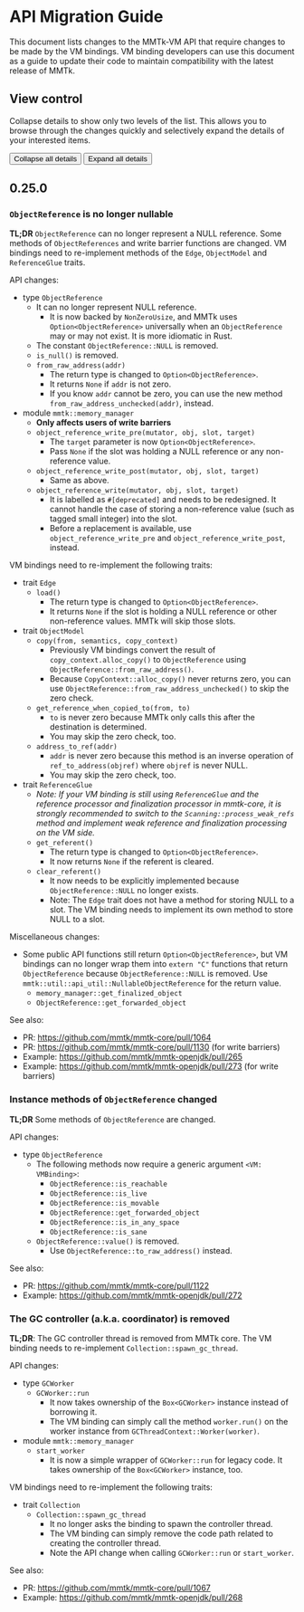 # API Migration Guide

This document lists changes to the MMTk-VM API that require changes to be made by the VM bindings.
VM binding developers can use this document as a guide to update their code to maintain
compatibility with the latest release of MMTk.


## View control

Collapse details to show only two levels of the list.  This allows you to browse through the
changes quickly and selectively expand the details of your interested items.

<button class="api-migration-details-collapse-all" type="button">Collapse all details</button>
<button class="api-migration-details-expand-all" type="button">Expand all details</button>

<!--

Notes for the mmtk-core developers:

-   Make sure you add to the **upcoming release**.  Check the current version in `Cargo.toml`.
-   You may add new items or edit existing items before a release, whichever makes sense.
-   No need to mention API changes that are source compatible and do not require VM binding code
    to be updated.
-   Use the [template](template.md).
-   100 characters per line.  Those who read this doc in text editors and IDEs will thank you.
    -   vim: "gq" formats the selected lines, and "gqap" formats one paragraph.
    -   vscode: The "Rewrap" plugin can re-wrap a paragraph with one hot key.

-->


## 0.25.0

### `ObjectReference` is no longer nullable

**TL;DR** `ObjectReference` can no longer represent a NULL reference.  Some methods of
`ObjectReferences` and write barrier functions are changed.  VM bindings need to re-implement
methods of the `Edge`, `ObjectModel` and `ReferenceGlue` traits.

API changes:

*   type `ObjectReference`
    -   It can no longer represent NULL reference.
        +   It is now backed by `NonZeroUsize`, and MMTk uses `Option<ObjectReference>` universally
            when an `ObjectReference` may or may not exist.  It is more idiomatic in Rust.
    -   The constant `ObjectReference::NULL` is removed.
    -   `is_null()` is removed.
    -   `from_raw_address(addr)`
        +   The return type is changed to `Option<ObjectReference>`.
        +   It returns `None` if `addr` is not zero.
        +   If you know `addr` cannot be zero, you can use the new method
            `from_raw_address_unchecked(addr)`, instead.
*   module `mmtk::memory_manager`
    -   **Only affects users of write barriers**
    -   `object_reference_write_pre(mutator, obj, slot, target)`
        +   The `target` parameter is now `Option<ObjectReference>`.
        +   Pass `None` if the slot was holding a NULL reference or any non-reference value.
    -   `object_reference_write_post(mutator, obj, slot, target)`
        +   Same as above.
    -   `object_reference_write(mutator, obj, slot, target)`
        +   It is labelled as `#[deprecated]` and needs to be redesigned.  It cannot handle the case
            of storing a non-reference value (such as tagged small integer) into the slot.
        +   Before a replacement is available, use `object_reference_write_pre` and
            `object_reference_write_post`, instead.

VM bindings need to re-implement the following traits:

*   trait `Edge`
    -   `load()`
        +   The return type is changed to `Option<ObjectReference>`.
        +   It returns `None` if the slot is holding a NULL reference or other non-reference
            values.  MMTk will skip those slots.
*   trait `ObjectModel`
    -   `copy(from, semantics, copy_context)`
        +   Previously VM bindings convert the result of `copy_context.alloc_copy()` to
            `ObjectReference` using `ObjectReference::from_raw_address()`.
        +   Because `CopyContext::alloc_copy()` never returns zero, you can use
            `ObjectReference::from_raw_address_unchecked()` to skip the zero check.
    -   `get_reference_when_copied_to(from, to)`
        +   `to` is never zero because MMTk only calls this after the destination is determined.
        +   You may skip the zero check, too.
    -   `address_to_ref(addr)`
        +   `addr` is never zero because this method is an inverse operation of
            `ref_to_address(objref)` where `objref` is never NULL.
        +   You may skip the zero check, too.
*   trait `ReferenceGlue`
    -   *Note: If your VM binding is still using `ReferenceGlue` and the reference processor and
        finalization processor in mmtk-core, it is strongly recommended to switch to the
        `Scanning::process_weak_refs` method and implement weak reference and finalization
        processing on the VM side.*
    -   `get_referent()`
        +   The return type is changed to `Option<ObjectReference>`.
        +   It now returns `None` if the referent is cleared.
    -   `clear_referent()`
        +   It now needs to be explicitly implemented because `ObjectReference::NULL` no longer
            exists.
        +   Note: The `Edge` trait does not have a method for storing NULL to a slot.  The VM
            binding needs to implement its own method to store NULL to a slot.

Miscellaneous changes:

*   Some public API functions still return `Option<ObjectReference>`, but VM bindings can no longer
    wrap them into `extern "C"` functions that return `ObjectReference` because
    `ObjectReference::NULL` is removed.  Use `mmtk::util::api_util::NullableObjectReference` for the
    return value.
    -   `memory_manager::get_finalized_object`
    -   `ObjectReference::get_forwarded_object`

See also:

-   PR: <https://github.com/mmtk/mmtk-core/pull/1064>
-   PR: <https://github.com/mmtk/mmtk-core/pull/1130> (for write barriers)
-   Example: <https://github.com/mmtk/mmtk-openjdk/pull/265>
-   Example: <https://github.com/mmtk/mmtk-openjdk/pull/273> (for write barriers)


### Instance methods of `ObjectReference` changed

**TL;DR** Some methods of `ObjectReference` are changed.

API changes:

*   type `ObjectReference`
    -   The following methods now require a generic argument `<VM: VMBinding>`:
        -   `ObjectReference::is_reachable`
        -   `ObjectReference::is_live`
        -   `ObjectReference::is_movable`
        -   `ObjectReference::get_forwarded_object`
        -   `ObjectReference::is_in_any_space`
        -   `ObjectReference::is_sane`
    -   `ObjectReference::value()` is removed.
        +   Use `ObjectReference::to_raw_address()` instead.

See also:

-   PR: <https://github.com/mmtk/mmtk-core/pull/1122>
-   Example: <https://github.com/mmtk/mmtk-openjdk/pull/272>


### The GC controller (a.k.a. coordinator) is removed

**TL;DR**: The GC controller thread is removed from MMTk core.  The VM binding needs to re-implement
`Collection::spawn_gc_thread`.

API changes:

*   type `GCWorker`
    -   `GCWorker::run`
        +   It now takes ownership of the `Box<GCWorker>` instance instead of borrowing it.
        +   The VM binding can simply call the method `worker.run()` on the worker instance from
            `GCThreadContext::Worker(worker)`.
*   module `mmtk::memory_manager`
    -   `start_worker`
        +   It is now a simple wrapper of `GCWorker::run` for legacy code.  It takes ownership of
            the `Box<GCWorker>` instance, too.

VM bindings need to re-implement the following traits:

*   trait `Collection`
    -   `Collection::spawn_gc_thread`
        +   It no longer asks the binding to spawn the controller thread.
        +   The VM binding can simply remove the code path related to creating the controller
            thread.
        +   Note the API change when calling `GCWorker::run` or `start_worker`.

See also:

-   PR: <https://github.com/mmtk/mmtk-core/pull/1067>
-   Example: <https://github.com/mmtk/mmtk-openjdk/pull/268>

<script type="text/javascript">
const isApiMigrationGuide = true;
</script>

<!--
vim: tw=100
-->
